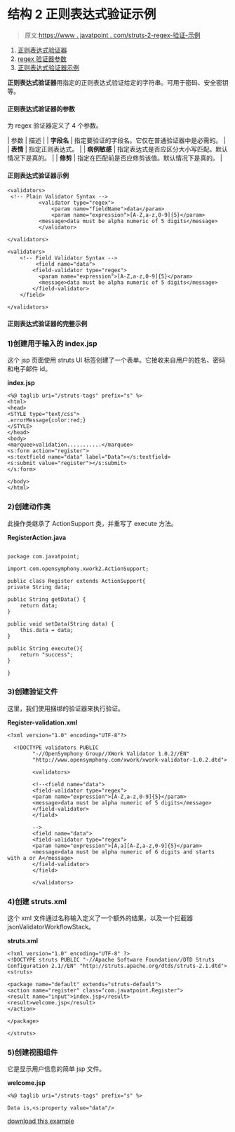 # 结构 2 正则表达式验证示例

> 原文:[https://www . javatpoint . com/struts-2-regex-验证-示例](https://www.javatpoint.com/struts-2-regex-validation-example)

1.  [正则表达式验证器](#)
2.  [regex 验证器参数](#)
3.  [正则表达式验证器示例](#)

**正则表达式验证器**用指定的正则表达式验证给定的字符串。可用于密码、安全密钥等。

#### 正则表达式验证器的参数

为 regex 验证器定义了 4 个参数。

| 参数 | 描述 |
| **字段名** | 指定要验证的字段名。它仅在普通验证器中是必需的。 |
| **表情** | 指定正则表达式。 |
| **病例敏感** | 指定表达式是否应区分大小写匹配。默认情况下是真的。 |
| **修剪** | 指定在匹配前是否应修剪该值。默认情况下是真的。 |

#### 正则表达式验证器示例

```
<validators>
 <!-- Plain Validator Syntax -->
          <validator type="regex">
              <param name="fieldName">data</param>
              <param name="expression">[A-Z,a-z,0-9]{5}</param>
  	      <message>data must be alpha numeric of 5 digits</message>
          </validator>

</validators>

```

```
<validators>
    <!-- Field Validator Syntax -->
         <field name="data">
  		<field-validator type="regex">
  		  <param name="expression">[A-Z,a-z,0-9]{5}</param>
  		  <message>data must be alpha numeric of 5 digits</message>
  		</field-validator>
  	</field>

</validators>

```

#### 正则表达式验证器的完整示例

### 1)创建用于输入的 index.jsp

这个 jsp 页面使用 struts UI 标签创建了一个表单。它接收来自用户的姓名、密码和电子邮件 id。

**index.jsp**

```
<%@ taglib uri="/struts-tags" prefix="s" %>
<html>
<head>
<STYLE type="text/css">
.errorMessage{color:red;}
</STYLE>
</head>
<body>
<marquee>validation...........</marquee>
<s:form action="register">
<s:textfield name="data" label="Data"></s:textfield>
<s:submit value="register"></s:submit>
</s:form>

</body>
</html>

```

### 2)创建动作类

此操作类继承了 ActionSupport 类，并重写了 execute 方法。

**RegisterAction.java**

```

package com.javatpoint;

import com.opensymphony.xwork2.ActionSupport;

public class Register extends ActionSupport{
private String data;

public String getData() {
	return data;
}

public void setData(String data) {
	this.data = data;
}

public String execute(){
	return "success";
}

}

```

### 3)创建验证文件

这里，我们使用捆绑的验证器来执行验证。

**Register-validation.xml**

```
<?xml version="1.0" encoding="UTF-8"?>

  <!DOCTYPE validators PUBLIC 
  		"-//OpenSymphony Group//XWork Validator 1.0.2//EN" 
  		"http://www.opensymphony.com/xwork/xwork-validator-1.0.2.dtd">

  		<validators>

  		<!--<field name="data">
  		<field-validator type="regex">
  		<param name="expression">[A-Z,a-z,0-9]{5}</param>
  		<message>data must be alpha numeric of 5 digits</message>
  		</field-validator>
  		</field>

  		-->
  		<field name="data">
  		<field-validator type="regex">
  		<param name="expression">[A,a][A-Z,a-z,0-9]{5}</param>
  		<message>data must be alpha numeric of 6 digits and starts with a or A</message>
  		</field-validator>
  		</field> 

  		</validators>

```

### 4)创建 struts.xml

这个 xml 文件通过名称输入定义了一个额外的结果，以及一个拦截器 jsonValidatorWorkflowStack。

**struts.xml**

```
<?xml version="1.0" encoding="UTF-8" ?>
<!DOCTYPE struts PUBLIC "-//Apache Software Foundation//DTD Struts Configuration 2.1//EN" "http://struts.apache.org/dtds/struts-2.1.dtd">
<struts>

<package name="default" extends="struts-default">
<action name="register" class="com.javatpoint.Register">
<result name="input">index.jsp</result>
<result>welcome.jsp</result>
</action>

</package>

</struts>    

```

### 5)创建视图组件

它是显示用户信息的简单 jsp 文件。

**welcome.jsp**

```
<%@ taglib uri="/struts-tags" prefix="s" %>

Data is,<s:property value="data"/>

```

[download this example](https://static.javatpoint.com/src/st/ajaxvalidation.zip)